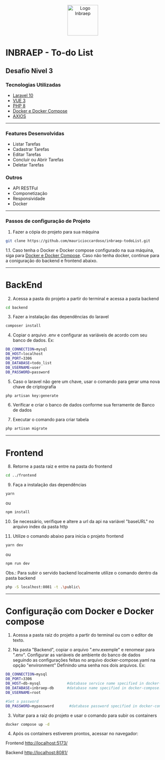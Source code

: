 <p align="center">
  <img src="https://inbraep.com.br/wp-content/uploads/2017/10/cropped-favicon-192x192.png" alt="Logo Inbraep" width='100px'>
</p>

# INBRAEP - To-do List

## Desafio Nivel 3

### Tecnologias Utilizadas

- [Laravel 10](https://laravel.com/docs/10.x)
- [VUE 3](https://vuejs.org/)
- [PHP 8](https://www.php.net/)
- [Docker e Docker Compose](https://www.docker.com/)
- [AXIOS](https://axios-http.com/)

---

### Features Desenvolvidas

- Listar Tarefas
- Cadastrar Tarefas
- Editar Tarefas
- Concluir ou Abrir Tarefas
- Deletar Tarefas

### Outros

- API RESTFul
- Componetização
- Responsividade
- Docker

---

### Passos de configuração de Projeto

1. Fazer a cópia do projeto para sua máquina

```bash
git clone https://github.com/mauricioccardoso/inbraep-todoList.git
```

1.1. Caso tenha o Docker e Docker compose configurado na sua máquina, siga para [Docker e Docker Compose](#configuração-com-docker-e-docker-compose).
Caso não tenha docker, continue para a coniguração do backend e frontend abaixo.

---

# BackEnd

2. Acessa a pasta do projeto a partir do terminal e acessa a pasta backend

```bash
cd backend
```

3. Fazer a instalação das dependências do laravel

```bash
composer install
```

4. Copiar o arquivo .env e configurar as variáveis de acordo com seu banco de dados. Ex:

```bash
DB_CONNECTION=mysql
DB_HOST=localhost
DB_PORT=3306
DB_DATABASE=todo_list
DB_USERNAME=user
DB_PASSWORD=password
```

5. Caso o laravel não gere um chave, usar o comando para gerar uma nova chave de criptografia

```bash
php artisan key:generate
```

6. Verificar e criar o banco de dados conforme sua ferramente de Banco de dados

7. Executar o comando para criar tabela

```bash
php artisan migrate
```

---

# Frontend

8. Retorne a pasta raiz e entre na pasta do frontend

```bash
cd ../frontend
```

9. Faça a instalação das dependências

```bash
yarn
```

ou

```bash
npm install
```

10. Se necessário, verifique e altere a url da api na variável "baseURL" no arquivo index da pasta http

11. Utilize o comando abaixo para inicia o projeto frontend

```bash
yarn dev
```

ou

```bash
npm run dev
```

Obs.: Para subir o servido backend localmente utilize o comando dentro da pasta backend

```bash
php -S localhost:8081 -t .\public\
```

---

# Configuração com Docker e Docker compose

1. Acessa a pasta raiz do projeto a partir do terminal ou com o editor de texto.

2. Na pasta "Backend", copiar o arquivo ".env.exemple" e renomear para ".env".
   Configurar as variáveis de ambiente do banco de dados seguindo as configurações feitas no arquivo docker-compose.yaml na opção "environment"
   Definindo uma senha nos dois arquivos.
   Ex:

```bash
DB_CONNECTION=mysql
DB_PORT=3306
DB_HOST=db-mysql            #database service name specified in docker-compose.yaml
DB_DATABASE=inbraep-db      #database name specified in docker-compose.yaml
DB_USERNAME=root

#Set a password
DB_PASSWORD=mypassword       #database password specified in docker-compose.yaml
```

3. Voltar para a raiz do projeto e usar o comando para subir os containers

```bash
docker compose up -d
```

4. Após os containers estiverem prontos, acessar no navegador:

Frontend
[http://localhost:5173/](http://localhost:5173/)

Backend
[http://localhost:8081/](http://localhost:8081/)
